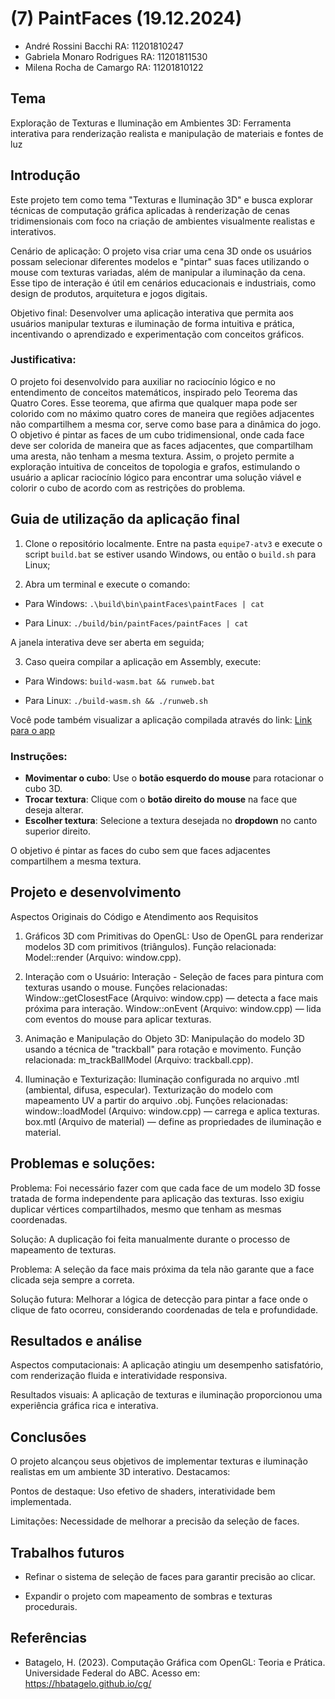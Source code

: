 
# (7) PaintFaces (19.12.2024)

- André Rossini Bacchi    RA: 11201810247
- Gabriela Monaro Rodrigues   RA: 11201811530
- Milena Rocha de Camargo RA: 11201810122
  

## Tema

  

Exploração de Texturas e Iluminação em Ambientes 3D: Ferramenta interativa para renderização realista e manipulação de materiais e fontes de luz

  

## Introdução

  

Este projeto tem como tema "Texturas e Iluminação 3D" e busca explorar técnicas de computação gráfica aplicadas à renderização de cenas tridimensionais com foco na criação de ambientes visualmente realistas e interativos.

  

Cenário de aplicação: O projeto visa criar uma cena 3D onde os usuários possam selecionar diferentes modelos e "pintar" suas faces utilizando o mouse com texturas variadas, além de manipular a iluminação da cena. Esse tipo de interação é útil em cenários educacionais e industriais, como design de produtos, arquitetura e jogos digitais.

  

Objetivo final: Desenvolver uma aplicação interativa que permita aos usuários manipular texturas e iluminação de forma intuitiva e prática, incentivando o aprendizado e experimentação com conceitos gráficos.

### Justificativa: 
O projeto foi desenvolvido para auxiliar no raciocínio lógico e no entendimento de conceitos matemáticos, inspirado pelo Teorema das Quatro Cores. Esse teorema, que afirma que qualquer mapa pode ser colorido com no máximo quatro cores de maneira que regiões adjacentes não compartilhem a mesma cor, serve como base para a dinâmica do jogo. O objetivo é pintar as faces de um cubo tridimensional, onde cada face deve ser colorida de maneira que as faces adjacentes, que compartilham uma aresta, não tenham a mesma textura. Assim, o projeto permite a exploração intuitiva de conceitos de topologia e grafos, estimulando o usuário a aplicar raciocínio lógico para encontrar uma solução viável e colorir o cubo de acordo com as restrições do problema.

  

## Guia de utilização da aplicação final

  

1. Clone o repositório localmente. Entre na pasta `equipe7-atv3` e execute o script `build.bat` se estiver usando Windows, ou então o `build.sh` para Linux;

  

2. Abra um terminal e execute o comando:

  

- Para Windows: `.\build\bin\paintFaces\paintFaces | cat`

- Para Linux: `./build/bin/paintFaces/paintFaces | cat`

  

A janela interativa deve ser aberta em seguida;

  

3. Caso queira compilar a aplicação em Assembly, execute:

  

- Para Windows: `build-wasm.bat && runweb.bat`

- Para Linux: `./build-wasm.sh && ./runweb.sh`

  

Você pode também visualizar a aplicação compilada através do link: [Link para o app](https://abacchi00.github.io/equipe7-atv3/public/projeto3.html)


### **Instruções:**

-   **Movimentar o cubo**: Use o **botão esquerdo do mouse** para rotacionar o cubo 3D.
-   **Trocar textura**: Clique com o **botão direito do mouse** na face que deseja alterar.
-   **Escolher textura**: Selecione a textura desejada no **dropdown** no canto superior direito.

O objetivo é pintar as faces do cubo sem que faces adjacentes compartilhem a mesma textura.
  

## Projeto e desenvolvimento

  

Aspectos Originais do Código e Atendimento aos Requisitos

1. Gráficos 3D com Primitivas do OpenGL:
Uso de OpenGL para renderizar modelos 3D com primitivos (triângulos).
Função relacionada: Model::render (Arquivo: window.cpp).

2. Interação com o Usuário:
Interação - Seleção de faces para pintura com texturas usando o mouse.
Funções relacionadas:
Window::getClosestFace (Arquivo: window.cpp) — detecta a face mais próxima para interação.
Window::onEvent (Arquivo: window.cpp) — lida com eventos do mouse para aplicar texturas.

3. Animação e Manipulação do Objeto 3D:
Manipulação do modelo 3D usando a técnica de "trackball" para rotação e movimento.
Função relacionada: m_trackBallModel (Arquivo: trackball.cpp).

4. Iluminação e Texturização:
Iluminação configurada no arquivo .mtl (ambiental, difusa, especular).
Texturização do modelo com mapeamento UV a partir do arquivo .obj.
Funções relacionadas:
window::loadModel (Arquivo: window.cpp) — carrega e aplica texturas.
box.mtl (Arquivo de material) — define as propriedades de iluminação e material.

  

## Problemas e soluções:

  

Problema: Foi necessário fazer com que cada face de um modelo 3D fosse tratada de forma independente para aplicação das texturas. Isso exigiu duplicar vértices compartilhados, mesmo que tenham as mesmas coordenadas.

  

Solução: A duplicação foi feita manualmente durante o processo de mapeamento de texturas.

  

Problema: A seleção da face mais próxima da tela não garante que a face clicada seja sempre a correta.

  

Solução futura: Melhorar a lógica de detecção para pintar a face onde o clique de fato ocorreu, considerando coordenadas de tela e profundidade.

  

## Resultados e análise

  

Aspectos computacionais: A aplicação atingiu um desempenho satisfatório, com renderização fluida e interatividade responsiva.

  

Resultados visuais: A aplicação de texturas e iluminação proporcionou uma experiência gráfica rica e interativa.

  

## Conclusões

  

O projeto alcançou seus objetivos de implementar texturas e iluminação realistas em um ambiente 3D interativo. Destacamos:

  

Pontos de destaque: Uso efetivo de shaders, interatividade bem implementada.

  

Limitações: Necessidade de melhorar a precisão da seleção de faces.

  

## Trabalhos futuros

  

- Refinar o sistema de seleção de faces para garantir precisão ao clicar.

- Expandir o projeto com mapeamento de sombras e texturas procedurais.


## Referências
- Batagelo, H. (2023). Computação Gráfica com OpenGL: Teoria e Prática. Universidade Federal do ABC. Acesso em: https://hbatagelo.github.io/cg/
